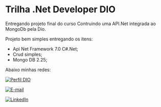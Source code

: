
# Trilha .Net Developer DIO

Entregando projeto final do curso Contruindo uma API.Net integrada ao MongoDb pela Dio.

Projeto bem simples entregando os itens:

- Api Net Framework 7.0 C#.Net;
- Crud simples;
- Mongo DB 2.25;

Abaixo minhas redes:

[![Perfil DIO](https://img.shields.io/badge/-Meu%20Perfil%20na%20DIO-30A3DC?style=for-the-badge)](https://www.dio.me/users/italo_mauro)

[![E-mail](https://img.shields.io/badge/-Email-000?style=for-the-badge&logo=microsoft-outlook&logoColor=E94D5F)](mailto:italo_mauro2000@yahoo.com.br)

[![LinkedIn](https://img.shields.io/badge/-LinkedIn-000?style=for-the-badge&logo=linkedin&logoColor=30A3DC)](https://www.linkedin.com/in/italocmauro/)


